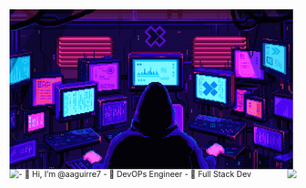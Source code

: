 <a>
<img align="center"src="./img/pixels-neon.gif">
</a>
<a alaign="center">
- 👋 Hi, I’m @aaguirre7
- 👀 DevOPs Engineer
- 🌱 Full Stack Dev
</a>
<a><img align="left" src="https://github-readme-stats.vercel.app/api/?username=aaguirre7&theme=dark&hide=contribs&show_icons=true"/>
<img align="right" src="https://github-readme-stats.vercel.app/api/top-langs/?username=aaguirre7&theme=dark"/> 
</a>

<!---
aaguirre7/aaguirre7 is a ✨ special ✨ repository because its `README.md` (this file) appears on your GitHub profile.
You can click the Preview link to take a look at your changes.
--->
